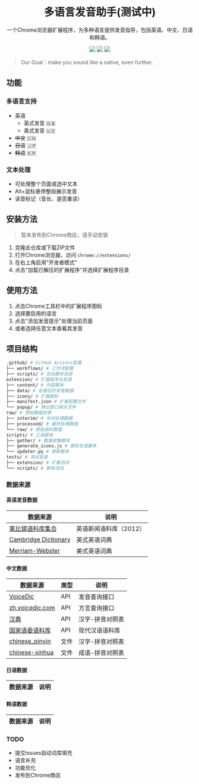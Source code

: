 



<p align="center">
    <h1 align="center" >多语言发音助手(测试中)</h1>
    <p align="center"> 一个Chrome浏览器扩展程序，为多种语言提供发音指导，包括英语、中文、日语和韩语。</p>
        <p align="center">
          <a target="_blank" href="https://www.python.org/downloads/" title="Python version"><img src="https://img.shields.io/badge/python-%3E=_3.10-green.svg"></a>
          <a target="_blank" href="LICENSE" title="License: MIT"><img src="https://img.shields.io/badge/License-MIT-blue.svg"></a>
          <a target="_blank" href="https://chrome.google.com/webstore/detail/multilingual-pronunciation-assistant/your-extension-id" title="Chrome Extension"><img src="https://img.shields.io/badge/Chrome-Extension-orange.svg"></a>
</p>


> Our Goal：make you sound like a native, even further.



## 功能

### 多语言支持
  - 英语
    - 英式发音 🇬🇧
    - 美式发音 🇺🇸
  - ~~中文~~ 🇨🇳
  - ~~日语~~ 🇯🇵
  - ~~韩语~~ 🇰🇷


### 文本处理
  - 可处理整个页面或选中文本
  - Alt+鼠标悬停整段展示发音
  - 读音标记（音长、是否重读）


## 安装方法

> 暂未发布到Chrome商店，请手动安装

1. 克隆此仓库或下载ZIP文件
2. 打开Chrome浏览器，访问 `chrome://extensions/`
3. 在右上角启用"开发者模式"
4. 点击"加载已解压的扩展程序"并选择扩展程序目录

## 使用方法

1. 点击Chrome工具栏中的扩展程序图标
2. 选择要启用的语言
3. 点击"添加发音提示"处理当前页面
4. 或者选择任意文本查看其发音

## 项目结构

```bash
.github/ # GitHub Actions配置
├── workflows/ # 工作流配置
├── scripts/ # 自动脚本目录
extension/ # 扩展程序主目录
├── content/ # 内容脚本
├── data/ # 处理后的发音数据
├── icons/ # 扩展图标
├── manifest.json # 扩展配置文件
└── popup/ # 弹出窗口相关文件
raw/ # 原始数据目录
├── interim/ # 中间处理数据
├── processed/ # 最终处理数据
└── raw/ # 原始语料数据
scripts/ # 工具脚本
├── gather/ # 数据收集脚本
├── generate_icons.js # 图标生成脚本
└── updater.py # 更新脚本
tests/ # 测试目录
├── extension/ # 扩展测试
└── scripts/ # 脚本测试

```



### 数据来源

#### 英语发音数据


| 数据来源   | 说明 |
|----------|--------|
| [莱比锡语料库集合](https://wortschatz.uni-leipzig.de/en/download/English) | 英语新闻语料库（2012） |
| [Cambridge Dictionary](https://dictionary.cambridge.org/) | 英式英语词典 |
| [Merriam-Webster](https://www.merriam-webster.com/) | 美式英语词典 |


#### 中文数据

| 数据来源   |类型 |说明 |
|----------|--------|----|
| [VoiceDic](https://md.voicedic.com/) |API| 发音查询接口 |
| [zh.voicedic.com](https://zh.voicedic.com/) |API| 方言查询接口 |
| [汉典](https://www.zdic.net/) | API|汉字-拼音对照表 |
| [国家语委语料库](http://corpus.zhonghuayuwen.org/) | API|现代汉语语料库 |
| [chinese_pinyin](https://github.com/flyerhzm/chinese_pinyin/blob/master/data/pinyin-utf8.date) | 文件|汉字-拼音对照表 |
| [chinese-xinhua](https://raw.githubusercontent.com/pwxcoo/chinese-xinhua/refs/heads/master/data/ci.csv) | 文件|成语-拼音对照表 |







#### 日语数据

| 数据来源   | 说明 |
|----------|--------|


#### 韩语数据

| 数据来源   | 说明 |
|----------|--------|



### TODO

- 提交issues自动词库填充
- 语言补充
- 功能优化
- 发布到Chrome商店


